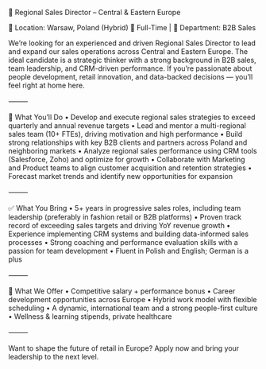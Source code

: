 🎯 Regional Sales Director – Central & Eastern Europe

📍 Location: Warsaw, Poland (Hybrid)
📅 Full-Time | 💼 Department: B2B Sales

We’re looking for an experienced and driven Regional Sales Director to lead and expand our sales operations across Central and Eastern Europe. The ideal candidate is a strategic thinker with a strong background in B2B sales, team leadership, and CRM-driven performance. If you’re passionate about people development, retail innovation, and data-backed decisions — you’ll feel right at home here.

⸻

🧩 What You’ll Do
	•	Develop and execute regional sales strategies to exceed quarterly and annual revenue targets
	•	Lead and mentor a multi-regional sales team (10+ FTEs), driving motivation and high performance
	•	Build strong relationships with key B2B clients and partners across Poland and neighboring markets
	•	Analyze regional sales performance using CRM tools (Salesforce, Zoho) and optimize for growth
	•	Collaborate with Marketing and Product teams to align customer acquisition and retention strategies
	•	Forecast market trends and identify new opportunities for expansion

⸻

✅ What You Bring
	•	5+ years in progressive sales roles, including team leadership (preferably in fashion retail or B2B platforms)
	•	Proven track record of exceeding sales targets and driving YoY revenue growth
	•	Experience implementing CRM systems and building data-informed sales processes
	•	Strong coaching and performance evaluation skills with a passion for team development
	•	Fluent in Polish and English; German is a plus

⸻

🌟 What We Offer
	•	Competitive salary + performance bonus
	•	Career development opportunities across Europe
	•	Hybrid work model with flexible scheduling
	•	A dynamic, international team and a strong people-first culture
	•	Wellness & learning stipends, private healthcare

⸻

Want to shape the future of retail in Europe?
Apply now and bring your leadership to the next level.
